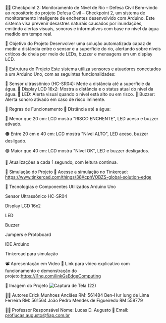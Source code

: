 🌊🚨 Checkpoint 2: Monitoramento de Nível de Rio – Defesa Civil
Bem-vindo ao repositório do projeto Defesa Civil – Checkpoint 2, um sistema de monitoramento inteligente de enchentes desenvolvido com Arduino. Este sistema visa prevenir desastres naturais causados por inundações, emitindo alertas visuais, sonoros e informativos com base no nível da água medido em tempo real.

🎯 Objetivo do Projeto
Desenvolver uma solução automatizada capaz de medir a distância entre o sensor e a superfície do rio, alertando sobre níveis críticos de cheia por meio de LEDs, buzzer e mensagens em um display LCD.

🧭 Estrutura do Projeto
Este sistema utiliza sensores e atuadores conectados a um Arduino Uno, com as seguintes funcionalidades:

🔹 Sensor ultrassônico (HC-SR04): Mede a distância até a superfície da água.
🔹 Display LCD 16x2: Mostra a distância e o status atual do nível da água.
🔹 LED: Alerta visual quando o nível está alto ou em risco.
🔹 Buzzer: Alerta sonoro ativado em caso de risco iminente.


🚦 Regras de Funcionamento
📏 Distância até a água:

🔴 Menor que 20 cm: LCD mostra "RISCO ENCHENTE", LED aceso e buzzer ativado.

🟠 Entre 20 cm e 40 cm: LCD mostra "Nível ALTO", LED aceso, buzzer desligado.

🟢 Maior que 40 cm: LCD mostra "Nível OK", LED e buzzer desligados.

📢 Atualizações a cada 1 segundo, com leitura contínua.

🧪 Simulação do Projeto
📍 Acesse a simulação no Tinkercad: https://www.tinkercad.com/things/38XcphVOBZS-global-solution-edge


🧰 Tecnologias e Componentes Utilizados
Arduino Uno

Sensor Ultrassônico HC-SR04

Display LCD 16x2

LED

Buzzer

Jumpers e Protoboard

IDE Arduino

Tinkercad para simulação

📽️ Apresentação em Vídeo
🎥 Link para vídeo explicativo com funcionamento e demonstração do projeto:https://l1nq.com/linkGsEdgeComputing

📸 Imagem do Projeto
![Captura de Tela (22)](https://github.com/user-attachments/assets/fd1f7e6c-1860-4172-bab3-bc2f1d0229de)



👨‍💻 Autores
Erick Munhoes Anciães RM: 561484
Ben-Hur Iung de Lima Ferreira RM: 561564
João Pedro Mendes de Figueiredo RM 558779

👨‍🏫 Professor Responsável
Nome: Lucas D. Augusto
📧 Email: proflucas.augusto@fiap.com.br
